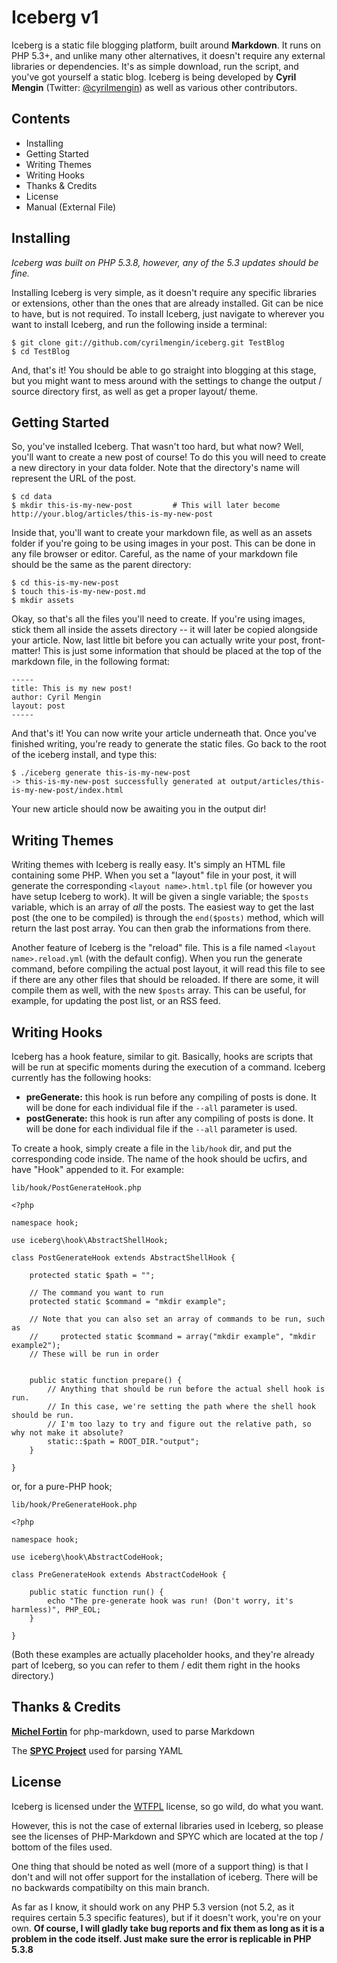 # Iceberg v1

Iceberg is a static file blogging platform, built around **Markdown**. It runs on PHP 5.3+, and unlike many other alternatives, it doesn't require any external libraries or dependencies. It's as simple download, run the script, and you've got yourself a static blog.
Iceberg is being developed by **Cyril Mengin** (Twitter: [@cyrilmengin](http://twitter.com/cyrilmengin)) as well as various other contributors.

Contents
--------

+ Installing
+ Getting Started
+ Writing Themes
+ Writing Hooks
+ Thanks & Credits
+ License
+ Manual (External File)

Installing
----------

*Iceberg was built on PHP 5.3.8, however, any of the 5.3 updates should be fine.*

Installing Iceberg is very simple, as it doesn't require any specific libraries or extensions, other than the ones that are already installed. Git can be nice to have, but is not required. To install Iceberg, just navigate to wherever you want to install Iceberg, and run the following inside a terminal:

    $ git clone git://github.com/cyrilmengin/iceberg.git TestBlog
    $ cd TestBlog

And, that's it! You should be able to go straight into blogging at this stage, but you might want to mess around with the settings to change the output / source directory first, as well as get a proper layout/ theme.

Getting Started
---------------

So, you've installed Iceberg. That wasn't too hard, but what now? Well, you'll want to create a new post of course!
To do this you will need to create a new directory in your data folder. Note that the directory's name will represent the URL of the post.

    $ cd data
    $ mkdir this-is-my-new-post			# This will later become http://your.blog/articles/this-is-my-new-post

Inside that, you'll want to create your markdown file, as well as an assets folder if you're going to be using images in your post. This can be done in any file browser or editor. Careful, as the name of your markdown file should be the same as the parent directory:

    $ cd this-is-my-new-post
    $ touch this-is-my-new-post.md
    $ mkdir assets

Okay, so that's all the files you'll need to create. If you're using images, stick them all inside the assets directory -- it will later be copied alongside your article. Now, last little bit before you can actually write your post, front-matter! This is just some information that should be placed at the top of the markdown file, in the following format:

    -----
    title: This is my new post!
    author: Cyril Mengin
    layout: post
    -----

And that's it! You can now write your article underneath that. Once you've finished writing, you're ready to generate the static files. Go back to the root of the iceberg install, and type this:

    $ ./iceberg generate this-is-my-new-post
    -> this-is-my-new-post successfully generated at output/articles/this-is-my-new-post/index.html
    
Your new article should now be awaiting you in the output dir!

Writing Themes
--------------

Writing themes with Iceberg is really easy. It's simply an HTML file containing some PHP. When you set a "layout" file in your post, it will generate the corresponding ``<layout name>.html.tpl`` file (or however you have setup Iceberg to work).
It will be given a single variable; the ``$posts`` variable, which is an array of *all* the posts. The easiest way to get the last post (the one to be compiled) is through the ``end($posts)`` method, which will return the last post array. You can then grab the informations from there.

Another feature of Iceberg is the "reload" file. This is a file named ``<layout name>.reload.yml`` (with the default config). When you run the generate command, before compiling the actual post layout, it will read this file to see if there are any other files that should be reloaded.
If there are some, it will compile them as well, with the new ``$posts`` array. This can be useful, for example, for updating the post list, or an RSS feed.

Writing Hooks
-------------

Iceberg has a hook feature, similar to git. Basically, hooks are scripts that will be run at specific moments during the execution of a command.
Iceberg currently has the following hooks:

+ **preGenerate:** this hook is run before any compiling of posts is done. It will be done for each individual file if the ``--all`` parameter is used.
+ **postGenerate:** this hook is run after any compiling of posts is done. It will be done for each individual file if the ``--all`` parameter is used.

To create a hook, simply create a file in the ``lib/hook`` dir, and put the corresponding code inside. The name of the hook should be ucfirs, and have "Hook" appended to it.
For example:
	
	lib/hook/PostGenerateHook.php
	
	<?php
	
	namespace hook;
	
	use iceberg\hook\AbstractShellHook;
	
	class PostGenerateHook extends AbstractShellHook {
	
		protected static $path = "";
		
		// The command you want to run
		protected static $command = "mkdir example";
		
		// Note that you can also set an array of commands to be run, such as
		//     protected static $command = array("mkdir example", "mkdir example2");
		// These will be run in order
		
		
		public static function prepare() {
			// Anything that should be run before the actual shell hook is run.
			// In this case, we're setting the path where the shell hook should be run.
			// I'm too lazy to try and figure out the relative path, so why not make it absolute?
			static::$path = ROOT_DIR."output";
		}
	
	}
	
or, for a pure-PHP hook;

	lib/hook/PreGenerateHook.php
	
	<?php
	
	namespace hook;
	
	use iceberg\hook\AbstractCodeHook;
	
	class PreGenerateHook extends AbstractCodeHook {
	
		public static function run() {
			echo "The pre-generate hook was run! (Don't worry, it's harmless)", PHP_EOL;
		}
	
	}
	
(Both these examples are actually placeholder hooks, and they're already part of Iceberg, so you can refer to them / edit them right in the hooks directory.)

Thanks & Credits
----------------

**[Michel Fortin](https://github.com/michelf)** for php-markdown, used to  parse Markdown

The **[SPYC Project](http://code.google.com/p/spyc/)** used for parsing YAML

License
-------

Iceberg is licensed under the [WTFPL](http://sam.zoy.org/wtfpl/COPYING) license, so go wild, do what you want.

However, this is not the case of external libraries used in Iceberg, so please see the licenses of PHP-Markdown and SPYC which are located at the top / bottom of the files used.

One thing that should be noted as well (more of a support thing) is that I don't and will not offer support for the installation of iceberg. There will be no backwards compatibilty on this main branch. 

As far as I know, it should work on any PHP 5.3 version (not 5.2, as it requires certain 5.3 specific features), but if it doesn't work, you're on your own. **Of course, I will gladly take bug reports and fix them as long as it is a problem in the code itself. Just make sure the error is replicable in PHP 5.3.8**